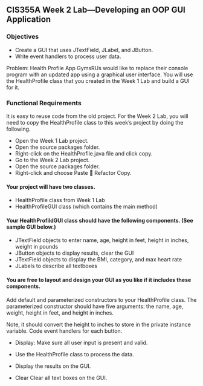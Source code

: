 ## CIS355A Week 2 Lab—Developing an OOP GUI Application

### Objectives
* Create a GUI that uses JTextField, JLabel, and JButton.
* Write event handlers to process user data.

Problem: Health Profile App
GymsRUs would like to replace their console program with an updated app using a graphical user interface. You will use the HealthProfile class that you created in the Week 1 Lab and build a GUI for it.

### Functional Requirements
It is easy to reuse code from the old project. For the Week 2 Lab, you will need to copy the HealthProfile class to this week’s project by doing the following.
* Open the Week 1 Lab project.
* Open the source packages folder.
* Right-click on the HealthProfile.java file and click copy.
* Go to the Week 2 Lab project.
* Open the source packages folder.
* Right-click and choose Paste  Refactor Copy.

#### Your project will have two classes.
* HealthProfile class from Week 1 Lab
* HealthProfileGUI class (which contains the main method)

#### Your HealthProfildGUI class should have the following components. (See sample GUI below.)
* JTextField objects to enter name, age, height in feet, height in inches, weight in pounds
* JButton objects to display results, clear the GUI
* JTextField objects to display the BMI, category, and max heart rate
* JLabels to describe all textboxes

#### You are free to layout and design your GUI as you like if it includes these components.
Add default and parameterized constructors to your HealthProfile class. 
The parameterized constructor should have five arguments: the name, age, weight, height in feet, and height in inches. 

Note, it should convert the height to inches to store in the private instance variable.
Code event handlers for each button.

* Display: Make sure all user input is present and valid.

* Use the HealthProfile class to process the data.

* Display the results on the GUI.

* Clear	Clear all text boxes on the GUI.
